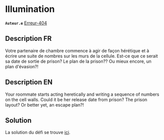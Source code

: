 # Illumination

**`Auteur.e`** [Erreur-404](https://github.com/Erreur-404)

## Description FR

Votre partenaire de chambre commence à agir de façon hérétique et à écrire une suite de nombres sur les murs de la cellule. Est-ce que ce serait sa date de sortie de prison? Le plan de la prison?? Ou mieux encore, un plan d'évasion?!

## Description EN

Your roommate starts acting heretically and writing a sequence of numbers on the cell walls. Could it be her release date from prison? The prison layout? Or better yet, an escape plan?!

## Solution

La solution du défi se trouve [ici](solution/).
